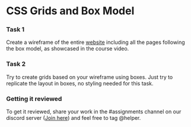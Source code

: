 # CSS Grids and Box Model
### Task 1
Create a wireframe of the entire [website](https://virtualtechschool.org) including all the pages following the box model, as showcased in the course video. 
### Task 2
Try to create grids based on your wireframe using boxes. Just try to replicate the layout in boxes, no styling needed for this task.
### Getting it reviewed
To get it reviewed, share your work in the #assignments channel on our discord server ([Join here](https://discord.gg/EYB8tQxjxH)) and feel free to tag @helper.
